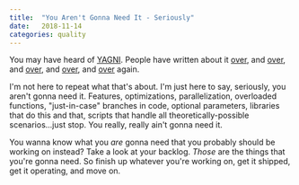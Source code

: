 ```yaml
---
title:  "You Aren't Gonna Need It - Seriously"
date:   2018-11-14
categories: quality
---
```


You may have heard of [YAGNI][yagni]. People have written about it
[over][yagni-1], and [over][yagni-2], and [over][yagni-3], and [over][yagni-4],
and [over][yagni-5] again.

I'm not here to repeat what that's about. I'm just here to say, seriously, you
aren't gonna need it. Features, optimizations, parallelization, overloaded
functions, "just-in-case" branches in code, optional parameters, libraries that
do this and that, scripts that handle all theoretically-possible
scenarios...just stop. You really, really ain't gonna need it.

You wanna know what you _are_ gonna need that you probably should be working on
instead? Take a look at your backlog. _Those_ are the things that you're gonna
need. So finish up whatever you're working on, get it shipped, get it
operating, and move on.

[yagni]: https://en.wikipedia.org/wiki/You_aren%27t_gonna_need_it
[yagni-1]: https://martinfowler.com/bliki/Yagni.html
[yagni-2]: http://wiki.c2.com/?YouArentGonnaNeedIt
[yagni-3]: https://www.greig.cc/you-arent-gonna-need-it/
[yagni-4]: http://www.extremeprogramming.org/rules/early.html
[yagni-5]: https://eexoos.com/about/approach-to-work/yagni
